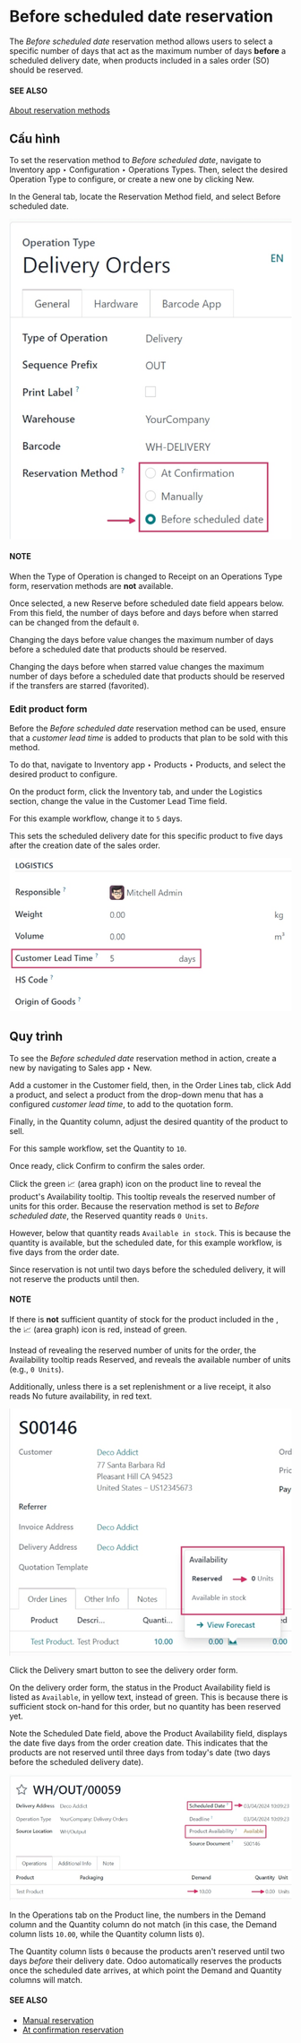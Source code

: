 # Before scheduled date reservation

The *Before scheduled date* reservation method allows users to select a specific number of days that
act as the maximum number of days **before** a scheduled delivery date, when products included in a
sales order (SO) should be reserved.

#### SEE ALSO
[About reservation methods](../reservation_methods.md)

## Cấu hình

To set the reservation method to *Before scheduled date*, navigate to Inventory app
‣ Configuration ‣ Operations Types. Then, select the desired Operation Type to
configure, or create a new one by clicking New.

In the General tab, locate the Reservation Method field, and select
Before scheduled date.

![Reservation method field on delivery order operation type form.](../../../../../.gitbook/assets/before-scheduled-date-configuration.png)

#### NOTE
When the Type of Operation is changed to Receipt on an
Operations Type form, reservation methods are **not** available.

Once selected, a new Reserve before scheduled date field appears below. From this field,
the number of days before and days before when starred can be changed from
the default `0`.

Changing the days before value changes the maximum number of days before a scheduled
date that products should be reserved.

Changing the days before when starred value changes the maximum number of days before a
scheduled date that products should be reserved if the transfers are starred (favorited).

### Edit product form

Before the *Before scheduled date* reservation method can be used, ensure that a *customer lead
time* is added to products that plan to be sold with this method.

To do that, navigate to Inventory app ‣ Products ‣ Products, and select the
desired product to configure.

On the product form, click the Inventory tab, and under the Logistics
section, change the value in the Customer Lead Time field.

For this example workflow, change it to `5` days.

This sets the scheduled delivery date for this specific product to five days after the creation date
of the sales order.

![Product form with customer lead time set in Inventory tab.](../../../../../.gitbook/assets/before-scheduled-date-customer-lead-time.png)

## Quy trình

To see the *Before scheduled date* reservation method in action, create a new  by navigating to
Sales app ‣ New.

Add a customer in the Customer field, then, in the Order Lines tab, click
Add a product, and select a product from the drop-down menu that has a configured
*customer lead time*, to add to the quotation form.

Finally, in the Quantity column, adjust the desired quantity of the product to sell.

For this sample workflow, set the Quantity to `10`.

Once ready, click Confirm to confirm the sales order.

Click the green 📈 (area graph) icon on the product line to reveal the product's
Availability tooltip. This tooltip reveals the reserved number of units for this order.
Because the reservation method is set to *Before scheduled date*, the Reserved quantity
reads `0 Units`.

However, below that quantity reads `Available in stock`. This is because the quantity is available,
but the scheduled date, for this example workflow, is five days from the order date.

Since reservation is not until two days before the scheduled delivery, it will not reserve the
products until then.

#### NOTE
If there is **not** sufficient quantity of stock for the product included in the , the
📈 (area graph) icon is red, instead of green.

Instead of revealing the reserved number of units for the order, the Availability
tooltip reads Reserved, and reveals the available number of units (e.g., `0 Units`).

Additionally, unless there is a set replenishment or a live receipt, it also reads No
future availability, in red text.

![Confirmed sales order with product availability tooltip selected.](../../../../../.gitbook/assets/before-scheduled-date-availability-tooltip.png)

Click the Delivery smart button to see the delivery order form.

On the delivery order form, the status in the Product Availability field is listed as
`Available`, in yellow text, instead of green. This is because there is sufficient stock on-hand for
this order, but no quantity has been reserved yet.

Note the Scheduled Date field, above the Product Availability field,
displays the date five days from the order creation date. This indicates that the products are not
reserved until three days from today's date (two days before the scheduled delivery date).

![Delivery order form with product availability and reserved quantity.](../../../../../.gitbook/assets/before-scheduled-date-delivery-order-form.png)

In the Operations tab on the Product line, the numbers in the
Demand column and the Quantity column do not match (in this case, the
Demand column lists `10.00`, while the Quantity column lists `0`).

The Quantity column lists `0` because the products aren't reserved until two days
*before* their delivery date. Odoo automatically reserves the products once the scheduled date
arrives, at which point the Demand and Quantity columns will match.

#### SEE ALSO
- [Manual reservation](manually.md)
- [At confirmation reservation](at_confirmation.md)
